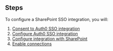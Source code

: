 ## Steps

To configure a SharePoint SSO integration, you will:

1. [Consent to Auth0 SSO integration](#consent-to-auth0-sso-integration)
2. [Configure Auth0 SSO integration](#create-auth0-sso-integration)
3. [Configure integration with SharePoint](#configure-integration-with-sharepoint)
4. [Enable connections](#enable-connections)
